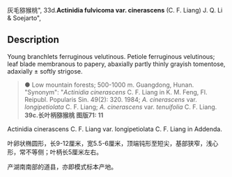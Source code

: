 灰毛猕猴桃",
33d.**Actinidia fulvicoma var. cinerascens** (C. F. Liang) J. Q. Li & Soejarto",

## Description
Young branchlets ferruginous velutinous. Petiole ferruginous velutinous; leaf blade membranous to papery, abaxially partly thinly grayish tomentose, adaxially ± softly strigose.

> ●  Low mountain forests; 500-1000 m. Guangdong, Hunan.
  "Synonym": "*Actinidia cinerascens* C. F. Liang in K. M. Feng, Fl. Reipubl. Popularis Sin. 49(2): 320. 1984; *A. cinerascens* var. *longipetiolata* C. F. Liang; *A. cinerascens* var. *tenuifolia* C. F. Liang.
**39c.长叶柄猕猴桃 图版71: 11**

Actinidia cinerascens C. F. Liang var. longipetiolata C. F. Liang in Addenda.

叶卵状椭圆形，长9-12厘米，宽5.5-6厘米，顶端钝形至短尖，基部狭窄，浅心形，常不等侧；叶柄长5厘米左右。

产湖南南部的道县，亦即模式标本产地。
